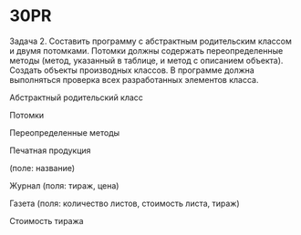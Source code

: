# 30PR
Задача 2. Составить программу с абстрактным родительским классом и двумя потомками. Потомки должны содержать переопределенные методы (метод, указанный в таблице, и метод с описанием объекта). Создать объекты производных классов. В программе должна выполняться проверка всех разработанных элементов класса.

Абстрактный родительский класс

Потомки

Переопределенные методы

Печатная продукция

(поле: название)

Журнал (поля: тираж, цена)

Газета (поля: количество листов, стоимость листа, тираж)

Стоимость тиража

